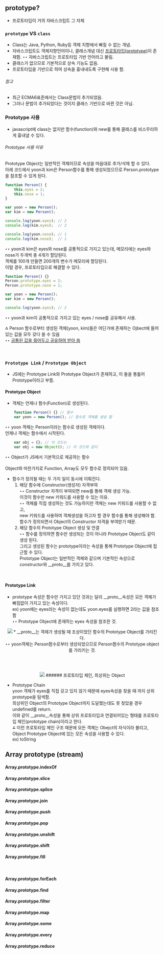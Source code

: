 ## prototype?
* 프로토타입이 거의 자바스크립트 그 자체

### `prototype` VS `class`
* Class는 Java, Python, Ruby등 객체 지향에서 빠질 수 없는 개념.
* 자바스크립트도 객체지향언어이나, 클래스개념 대신 <u>프로토타입(prototype)</u>이 존재함.
  ‣‣ 자바스크립트는 프로토타입 기반 언어라고 불림.
* 클래스가 없으므로 기본적으로 상속 기능도 없음.
* 프로토타입을 기반으로 하여 상속을 흉내내도록 구현해 사용 함.

###### 참고
* 최근 ECMA6표준에서는 Class문법이 추가되었음.
* 그러나 문법이 추가되었다는 것이지 클래스 기반으로 바뀐 것은 아님.

### Prototype 사용
* javascript에 class는 없지만 함수(function)와 new를 통해 클래스를 비스무리하게 흉내낼 수 있다.

###### Prototype 사용 이유
Prototype Object는 일반적인 객체이므로 속성을 마음대로 추가/삭제 할 수 있다. <br>
아래 코드에서 yoon과 kim은 Person함수를 통해 생성되었으므로 Person.prototype을 참조할 수 있게 된다.


```javascript
function Person() {
	this.eyes = 2;
	this.nose = 1;
}

var yoon = new Person();
var kim = new Person();

console.log(yoon.eyes); // 2
console.log(kim.eyes);  // 2

console.log(yoon.nose); // 1
console.log(kim.nose);  // 1
```
‣‣ yoon과 kim은 eyes와 nose를 공통적으로 가지고 있는데, 메모리에는 eyes와 nose가 두개씩 총 4개가 할당된다. <br>
   객체를 100개 만들면 200개의 변수가 메모리에 할당된다. <br>
   이럴 경우, 프로토타입으로 해결할 수 있다.

```javascript
function Person() {}
Person.prototype.eyes = 2;
Person.prototype.nose = 1;

var yoon = new Person();
var kim = new Person();

console.log(yoon.eyes); // 2
```
‣‣ yoon과 kim이 공통적으로 가지고 있는 eyes / nose를 공유해서 사용. <br>

⁂ Person 함수로부터 생성된 객체(yoon, kim)들은 어딘가에 존재하는 Ojbect에 들어있는 값을 모두 갖다 쓸 수 있음<br>
  ‣‣ <u>공통된 값을 묶어두고 공유하여 받아 씀</u>
  
<br>

### `Prototype Link` / `Prototype Object`
* JS에는 Prototype Link와 Prototype Object가 존재하고, 이 둘을 통틀어 Prototype이라고 부름. 
 
#### Prototype Object
* 객체는 언제나 함수(Function)로 생성된다.

```javascript
	function Person() {} // 함수
	var yoon = new Person(); // 함수로 객체를 생성 함
```
‣‣ yoon 객체는 Person이라는 함수로 생성된 객체이다. <br>
   언제나 객체는 함수에서 시작된다.

```javascript
	var obj = {}; // 이 코드는
	var obj = new Object(); // 이 코드와 같다
```
‣‣ Object가 JS에서 기본적으로 제공하는 함수 <br>	
Object와 마찬가지로 Function, Array도 모두 함수로 정의되어 있음. <br>
	
* 함수가 정의될 때는 두 가지 일이 동시에 이뤄진다. <br>
	1. 해당 함수에 Constructor(생성자) 자격부여 <br>
	‣‣ Constructor 자격이 부여되면 new를 통해 객체 생성 가능. <br>
		이것이 함수만 new 키워드를 사용할 수 있는 이유. <br>
		‣‣ 객체를 직접 생성하는 것도 가능하지만 객체는 new 키워드를 사용할 수 없고, <br> 
			new 키워드를 사용하여 객체생성을 하고자 할 경우 함수를 통해 생성해야 함. <br>
			함수가 정의되면서 Object의 Constructor 자격을 부여받기 때문. <br>
	2. 해당 함수의 Prototype Object 생성 및 연결 <br>
	‣‣ 함수를 정의하면 함수만 생성되는 것이 아니라 Prototype Object도 같이 생성 된다. <br>
		그리고 생성된 함수는 prototype이라는 속성을 통해 Prototype Object에 접근할 수 있다. <br>
		Prototype Object는 일반적인 객체와 같으며 기본적인 속성으로 constructor와 __proto__를 가지고 있다.

<br>

#### Prototype Link
* prototype 속성은 함수만 가지고 있던 것과는 달리 __proto__속성은 모든 객체가 빠짐없이 가지고 있는 속성이다. <br>
	ex) yoon에는 eyes라는 속성이 없는데도 yoon.eyes를 실행하면 2라는 값을 참조 함  <br>
		‣‣ Prototype Object에 존재하는 eyes 속성을 참조한 것. <br>
<p align="center">
<img src="https://miro.medium.com/max/1400/1*jMTxqTYDZGhykJQoimmb0A.png">
* __proto__는 객체가 생성될 때 조상이었던 함수의 Prototype Object를 가리킨다. <br>
	‣‣ yoon객체는 Person함수로부터 생성되었으므로 Person함수의 Prototype object를 가리키는 것. <br>

<br><br>

<p align="center">
<img src="https://miro.medium.com/max/1400/1*mwPfPuTeiQiGoPmcAXB-Kg.png">
###### 프로토타입 체인, 최상위는 Object
	
* Prototype Chain <br>
	yoon 객체가 eyes를 직접 갖고 있지 않기 때문에 eyes속성을 찾을 때 까지 상위 prototype을 탐색함. <br>
	최상위인 Object의 Prototype Object까지 도달했는데도 못 찾았을 경우 undefined를 return. <br>
	이와 같이 __proto__속성을 통해 상위 프로토타입과 연결되어있는 형태를 프로토타입 체인(prototype chain)이라고 한다. <br>
⁂ 이런 프로토타입 체인 구조 때문에 모든 객체는 Obejct의 자식이라 불리고, <br>
	Object Prototype Object에 있는 모든 속성을 사용할 수 있다.<br>
	ex) toString

## Array prototype (stream)

#### Array.prototype.indexOf
#### Array.prototype.slice
#### Array.prototype.splice
#### Array.prototype.join
#### Array.prototype.push
#### Array.prototype.pop
#### Array.prototype.unshift
#### Array.prototype.shift
#### Array.prototype.fill

<br>

#### Array.prototype.forEach
#### Array.prototype.find
#### Array.prototype.filter
#### Array.prototype.map
#### Array.prototype.some
#### Array.prototype.every
#### Array.prototype.reduce
